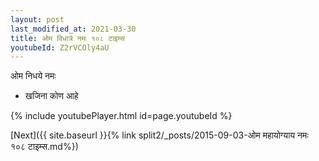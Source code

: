 ```yaml
---
layout: post
last_modified_at: 2021-03-30
title: ओम विधात्रे नमः १०८ टाइम्स
youtubeId: Z2rVCOly4aU
---
```

 
 
 ओम निधये नमः  
 
 -  खजिना कोण आहे 
 
  
 
  
 
 
 
 
 
 


{% include youtubePlayer.html id=page.youtubeId %}
 
[Next]({{ site.baseurl }}{% link  split2/_posts/2015-09-03-ओम महायोग्याय नमः १०८ टाइम्स.md%})
 
